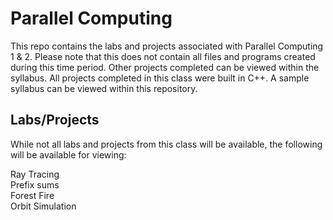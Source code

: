 # Parallel Computing

This repo contains the labs and projects associated with Parallel Computing 1 & 2.  Please note that this does not contain all files and programs created during this time period.  Other projects completed can be viewed within the syllabus.  All projects completed in this class were built in C++.  A sample syllabus can be viewed within this repository.

## Labs/Projects

While not all labs and projects from this class will be available, the following will be available for viewing:

Ray Tracing <br/>
Prefix sums <br/>
Forest Fire <br/>
Orbit Simulation <br/>
